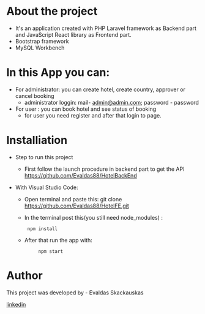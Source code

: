 # About the project

* It's an application created with PHP Laravel framework as Backend part and JavaScript React library as Frontend part.
* Bootstrap framework
* MySQL Workbench 

# In this   App  you can: 

* For administrator: you can create hotel, create country, approver or cancel booking
    * administrator loggin: mail- admin@admin.com; password - password
* For user : you can book hotel and see status of booking 
    * for user you need register and after that login to page.


# Installiation

* Step to run this project

    * First follow the launch procedure in backend part to get the API  https://github.com/Evaldas88/HotelBackEnd
* With Visual Studio Code:
    * Open terminal and paste this:
             git clone  https://github.com/Evaldas88/HotelFE.git
    * In the terminal post this(you still need node_modules)  : 

           npm install

    * After that run the app with:

               npm start


# Author

This project was developed by  - Evaldas Skackauskas 

<a href="https://www.linkedin.com/in/evaldas-skackauskas">linkedin</a>
